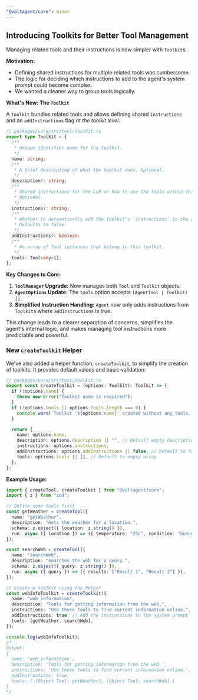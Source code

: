 ```yaml
---
"@voltagent/core": minor
---
```


## Introducing Toolkits for Better Tool Management

Managing related tools and their instructions is now simpler with `Toolkit`s.

**Motivation:**

- Defining shared instructions for multiple related tools was cumbersome.
- The logic for deciding which instructions to add to the agent's system prompt could become complex.
- We wanted a cleaner way to group tools logically.

**What's New: The `Toolkit`**

A `Toolkit` bundles related tools and allows defining shared `instructions` and an `addInstructions` flag _at the toolkit level_.

```typescript
// packages/core/src/tool/toolkit.ts
export type Toolkit = {
  /**
   * Unique identifier name for the toolkit.
   */
  name: string;
  /**
   * A brief description of what the toolkit does. Optional.
   */
  description?: string;
  /**
   * Shared instructions for the LLM on how to use the tools within this toolkit.
   * Optional.
   */
  instructions?: string;
  /**
   * Whether to automatically add the toolkit's `instructions` to the agent's system prompt.
   * Defaults to false.
   */
  addInstructions?: boolean;
  /**
   * An array of Tool instances that belong to this toolkit.
   */
  tools: Tool<any>[];
};
```

**Key Changes to Core:**

1.  **`ToolManager` Upgrade:** Now manages both `Tool` and `Toolkit` objects.
2.  **`AgentOptions` Update:** The `tools` option accepts `(AgentTool | Toolkit)[]`.
3.  **Simplified Instruction Handling:** `Agent` now only adds instructions from `Toolkit`s where `addInstructions` is true.

This change leads to a clearer separation of concerns, simplifies the agent's internal logic, and makes managing tool instructions more predictable and powerful.

### New `createToolkit` Helper

We've also added a helper function, `createToolkit`, to simplify the creation of toolkits. It provides default values and basic validation:

```typescript
// packages/core/src/tool/toolkit.ts
export const createToolkit = (options: Toolkit): Toolkit => {
  if (!options.name) {
    throw new Error("Toolkit name is required");
  }
  if (!options.tools || options.tools.length === 0) {
    console.warn(`Toolkit '${options.name}' created without any tools.`);
  }

  return {
    name: options.name,
    description: options.description || "", // Default empty description
    instructions: options.instructions,
    addInstructions: options.addInstructions || false, // Default to false
    tools: options.tools || [], // Default to empty array
  };
};
```

**Example Usage:**

```typescript
import { createTool, createToolkit } from "@voltagent/core";
import { z } from "zod";

// Define some tools first
const getWeather = createTool({
  name: "getWeather",
  description: "Gets the weather for a location.",
  schema: z.object({ location: z.string() }),
  run: async ({ location }) => ({ temperature: "25C", condition: "Sunny" }),
});

const searchWeb = createTool({
  name: "searchWeb",
  description: "Searches the web for a query.",
  schema: z.object({ query: z.string() }),
  run: async ({ query }) => ({ results: ["Result 1", "Result 2"] }),
});

// Create a toolkit using the helper
const webInfoToolkit = createToolkit({
  name: "web_information",
  description: "Tools for getting information from the web.",
  instructions: "Use these tools to find current information online.",
  addInstructions: true, // Add the instructions to the system prompt
  tools: [getWeather, searchWeb],
});

console.log(webInfoToolkit);
/*
Output:
{
  name: 'web_information',
  description: 'Tools for getting information from the web.',
  instructions: 'Use these tools to find current information online.',
  addInstructions: true,
  tools: [ [Object Tool: getWeather], [Object Tool: searchWeb] ]
}
*/
```
